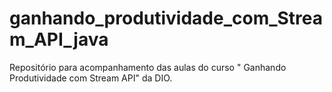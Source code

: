 # ganhando_produtividade_com_Stream_API_java
Repositório para acompanhamento das aulas do curso " Ganhando Produtividade com Stream API" da DIO.
